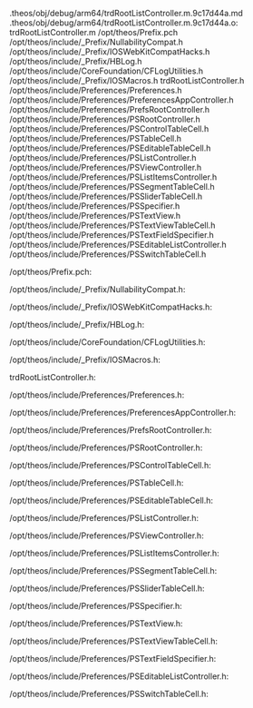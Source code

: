 .theos/obj/debug/arm64/trdRootListController.m.9c17d44a.md .theos/obj/debug/arm64/trdRootListController.m.9c17d44a.o: \
  trdRootListController.m /opt/theos/Prefix.pch \
  /opt/theos/include/_Prefix/NullabilityCompat.h \
  /opt/theos/include/_Prefix/IOSWebKitCompatHacks.h \
  /opt/theos/include/_Prefix/HBLog.h \
  /opt/theos/include/CoreFoundation/CFLogUtilities.h \
  /opt/theos/include/_Prefix/IOSMacros.h trdRootListController.h \
  /opt/theos/include/Preferences/Preferences.h \
  /opt/theos/include/Preferences/PreferencesAppController.h \
  /opt/theos/include/Preferences/PrefsRootController.h \
  /opt/theos/include/Preferences/PSRootController.h \
  /opt/theos/include/Preferences/PSControlTableCell.h \
  /opt/theos/include/Preferences/PSTableCell.h \
  /opt/theos/include/Preferences/PSEditableTableCell.h \
  /opt/theos/include/Preferences/PSListController.h \
  /opt/theos/include/Preferences/PSViewController.h \
  /opt/theos/include/Preferences/PSListItemsController.h \
  /opt/theos/include/Preferences/PSSegmentTableCell.h \
  /opt/theos/include/Preferences/PSSliderTableCell.h \
  /opt/theos/include/Preferences/PSSpecifier.h \
  /opt/theos/include/Preferences/PSTextView.h \
  /opt/theos/include/Preferences/PSTextViewTableCell.h \
  /opt/theos/include/Preferences/PSTextFieldSpecifier.h \
  /opt/theos/include/Preferences/PSEditableListController.h \
  /opt/theos/include/Preferences/PSSwitchTableCell.h

/opt/theos/Prefix.pch:

/opt/theos/include/_Prefix/NullabilityCompat.h:

/opt/theos/include/_Prefix/IOSWebKitCompatHacks.h:

/opt/theos/include/_Prefix/HBLog.h:

/opt/theos/include/CoreFoundation/CFLogUtilities.h:

/opt/theos/include/_Prefix/IOSMacros.h:

trdRootListController.h:

/opt/theos/include/Preferences/Preferences.h:

/opt/theos/include/Preferences/PreferencesAppController.h:

/opt/theos/include/Preferences/PrefsRootController.h:

/opt/theos/include/Preferences/PSRootController.h:

/opt/theos/include/Preferences/PSControlTableCell.h:

/opt/theos/include/Preferences/PSTableCell.h:

/opt/theos/include/Preferences/PSEditableTableCell.h:

/opt/theos/include/Preferences/PSListController.h:

/opt/theos/include/Preferences/PSViewController.h:

/opt/theos/include/Preferences/PSListItemsController.h:

/opt/theos/include/Preferences/PSSegmentTableCell.h:

/opt/theos/include/Preferences/PSSliderTableCell.h:

/opt/theos/include/Preferences/PSSpecifier.h:

/opt/theos/include/Preferences/PSTextView.h:

/opt/theos/include/Preferences/PSTextViewTableCell.h:

/opt/theos/include/Preferences/PSTextFieldSpecifier.h:

/opt/theos/include/Preferences/PSEditableListController.h:

/opt/theos/include/Preferences/PSSwitchTableCell.h:
